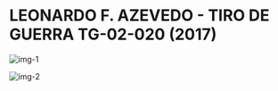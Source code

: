 # LEONARDO F. AZEVEDO - TIRO DE GUERRA TG-02-020 (2017)


![img-1](https://user-images.githubusercontent.com/74332663/147012709-1c6c4f25-f778-454a-b505-7e62ff150959.png)

![img-2](https://user-images.githubusercontent.com/74332663/147012716-b6fcdff5-0bdb-47d4-93b9-79af27c37058.png)

